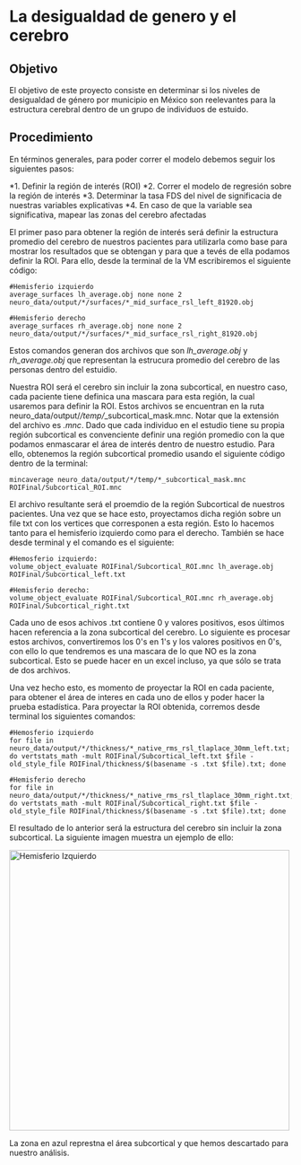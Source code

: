 # La desigualdad de genero y el cerebro
## Objetivo
El objetivo de este proyecto consiste en determinar si los niveles de desigualdad de género por municipio en México son reelevantes para la estructura cerebral dentro de un grupo de individuos de estuido. 

## Procedimiento
En términos generales, para poder correr el modelo debemos seguir los siguientes pasos:

*1. Definir la región de interés (ROI)
*2. Correr el modelo de regresión sobre la región de interés
*3. Determinar la tasa FDS del nivel de significacia de nuestras variables explicativas
*4. En caso de que la variable sea significativa, mapear las zonas del cerebro afectadas

El primer paso para obtener la región de interés será definir la estructura promedio del cerebro de nuestros pacientes para utilizarla como base para mostrar los resultados que se obtengan y para que a tevés de ella podamos definir la ROI. Para ello, desde la terminal de la VM escribiremos el siguiente código:

```
#Hemisferio izquierdo
average_surfaces lh_average.obj none none 2 neuro_data/output/*/surfaces/*_mid_surface_rsl_left_81920.obj

#Hemisferio derecho
average_surfaces rh_average.obj none none 2 neuro_data/output/*/surfaces/*_mid_surface_rsl_right_81920.obj

```
Estos comandos generan dos archivos que son *lh_average.obj* y *rh_average.obj* que representan la estrucura promedio del cerebro de las personas dentro del estuidio.

Nuestra ROI será el cerebro sin incluir la zona subcortical, en nuestro caso, cada paciente tiene definica una mascara para esta región, la cual usaremos para definir la ROI. Estos archivos se encuentran en la ruta neuro_data/output/*/temp/*_subcortical_mask.mnc. Notar que la extensión del archivo es *.mnc*. Dado que cada individuo en el estudio tiene su propia región subcortical es convenciente definir una región promedio con la que podamos enmascarar el área de interés dentro de nuestro estudio. Para ello, obtenemos la región subcortical promedio usando el siguiente código dentro de la terminal:

```
mincaverage neuro_data/output/*/temp/*_subcortical_mask.mnc ROIFinal/Subcortical_ROI.mnc
```
El archivo resultante será el proemdio de la región Subcortical de nuestros pacientes. Una vez que se hace esto, proyectamos dicha región sobre un file txt con los vertices que corresponen a esta región. Esto lo hacemos tanto para el hemisferio izquierdo como para el derecho. También se hace desde terminal y el comando es el siguiente:

```
#Hemosferio izquierdo:
volume_object_evaluate ROIFinal/Subcortical_ROI.mnc lh_average.obj ROIFinal/Subcortical_left.txt

#Hemisferio derecho:
volume_object_evaluate ROIFinal/Subcortical_ROI.mnc rh_average.obj ROIFinal/Subcortical_right.txt

```
Cada uno de esos achivos .txt contiene 0 y valores positivos, esos últimos hacen referencia a la zona subcortical del cerebro. Lo siguiente es procesar estos archivos, convertiremos los 0's en 1's y los valores positivos en 0's, con ello lo que tendremos es una mascara de lo que NO es la zona subcortical. Esto se puede hacer en un excel incluso, ya que sólo se trata de dos archivos.

Una vez hecho esto, es momento de proyectar la ROI en cada paciente, para obtener el área de interes en cada uno de ellos y poder hacer la prueba estadística. Para proyectar la ROI obtenida, corremos desde terminal los siguientes comandos:

```
#Hemosferio izquierdo
for file in neuro_data/output/*/thickness/*_native_rms_rsl_tlaplace_30mm_left.txt; do vertstats_math -mult ROIFinal/Subcortical_left.txt $file -old_style_file ROIFinal/thickness/$(basename -s .txt $file).txt; done

#Hemisferio derecho
for file in neuro_data/output/*/thickness/*_native_rms_rsl_tlaplace_30mm_right.txt; do vertstats_math -mult ROIFinal/Subcortical_right.txt $file -old_style_file ROIFinal/thickness/$(basename -s .txt $file).txt; done

```

El resultado de lo anterior será la estructura del cerebro sin incluir la zona subcortical. La siguiente imagen muestra un ejemplo de ello:

<img width="500" alt="Hemisferio Izquierdo" src="https://github.com/cheque/neuro-data/assets/48302106/fdebb163-98b0-4c81-b226-88d7bd399417">

La zona en azul represtna el área subcortical y que hemos descartado para nuestro análisis. 

